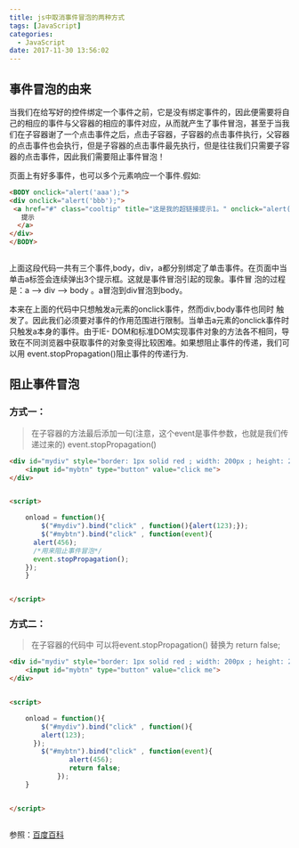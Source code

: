 ```yaml
---
title: js中取消事件冒泡的两种方式
tags: [JavaScript]
categories:
  - JavaScript
date: 2017-11-30 13:56:02
---
```



## 事件冒泡的由来
  当我们在给写好的控件绑定一个事件之前，它是没有绑定事件的，因此便需要将自己的相应的事件与父容器的相应的事件对应，从而就产生了事件冒泡，甚至于当我们在子容器谢了一个点击事件之后，点击子容器，子容器的点击事件执行，父容器的点击事件也会执行，但是子容器的点击事件最先执行，但是往往我们只需要子容器的点击事件，因此我们需要阻止事件冒泡！


页面上有好多事件，也可以多个元素响应一个事件.假如:

```html
<BODY onclick="alert('aaa');">
<div onclick="alert('bbb');">
 <a href="#" class="cooltip" title="这是我的超链接提示1。" onclick="alert('ddd');">
   提示
  </a>
</div>
</BODY>



```

上面这段代码一共有三个事件,body，div，a都分别绑定了单击事件。在页面中当单击a标签会连续弹出3个提示框。这就是事件冒泡引起的现象。事件冒 泡的过程是：a --> div --> body 。a冒泡到div冒泡到body。


本来在上面的代码中只想触发a元素的onclick事件，然而div,body事件也同时 触发了。因此我们必须要对事件的作用范围进行限制。当单击a元素的onclick事件时只触发a本身的事件。由于IE- DOM和标准DOM实现事件对象的方法各不相同，导致在不同浏览器中获取事件的对象变得比较困难。如果想阻止事件的传递，我们可以用 event.stopPropagation()阻止事件的传递行为.

<!-- more -->

## 阻止事件冒泡

### 方式一：
> 在子容器的方法最后添加一句(注意，这个event是事件参数，也就是我们传递过来的) event.stopPropagation()

```html
<div id="mydiv" style="border: 1px solid red ; width: 200px ; height: 200px;position: absolute;">
	<input id="mybtn" type="button" value="click me">
</div>


<script>

	onload = function(){
		$("#mydiv").bind("click" , function(){alert(123);});
		$("#mybtn").bind("click" , function(event){
      alert(456);
      /*用来阻止事件冒泡*/
      event.stopPropagation();
    });
	}


</script>
```


### 方式二：
> 在子容器的代码中 可以将event.stopPropagation() 替换为 return false;

```html
<div id="mydiv" style="border: 1px solid red ; width: 200px ; height: 200px;position: absolute;">
	<input id="mybtn" type="button" value="click me">
</div>


<script>

	onload = function(){
		$("#mydiv").bind("click" , function(){
        alert(123);
      });
		$("#mybtn").bind("click" , function(event){
			   alert(456);
			   return false;
			});
	}


</script>



```

参照：<a href="https://baike.baidu.com/item/%E4%BA%8B%E4%BB%B6%E5%86%92%E6%B3%A1/4211429?fr=aladdin#4">百度百科</a>
